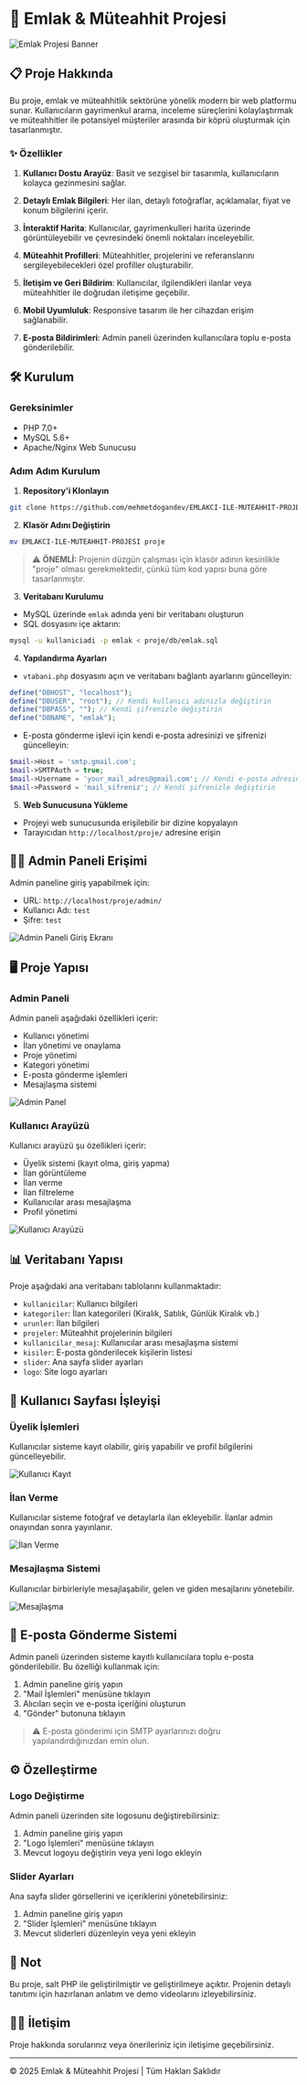 # 🏢 Emlak & Müteahhit Projesi

![Emlak Projesi Banner](https://img.freepik.com/free-photo/3d-rendering-house-model_23-2150799866.jpg)

## 📋 Proje Hakkında

Bu proje, emlak ve müteahhitlik sektörüne yönelik modern bir web platformu sunar. Kullanıcıların gayrimenkul arama, inceleme süreçlerini kolaylaştırmak ve müteahhitler ile potansiyel müşteriler arasında bir köprü oluşturmak için tasarlanmıştır.

### ✨ Özellikler

1. **Kullanıcı Dostu Arayüz**: Basit ve sezgisel bir tasarımla, kullanıcıların kolayca gezinmesini sağlar.

2. **Detaylı Emlak Bilgileri**: Her ilan, detaylı fotoğraflar, açıklamalar, fiyat ve konum bilgilerini içerir.

3. **İnteraktif Harita**: Kullanıcılar, gayrimenkulleri harita üzerinde görüntüleyebilir ve çevresindeki önemli noktaları inceleyebilir.

4. **Müteahhit Profilleri**: Müteahhitler, projelerini ve referanslarını sergileyebilecekleri özel profiller oluşturabilir.

5. **İletişim ve Geri Bildirim**: Kullanıcılar, ilgilendikleri ilanlar veya müteahhitler ile doğrudan iletişime geçebilir.

6. **Mobil Uyumluluk**: Responsive tasarım ile her cihazdan erişim sağlanabilir.

7. **E-posta Bildirimleri**: Admin paneli üzerinden kullanıcılara toplu e-posta gönderilebilir.

## 🛠️ Kurulum

### Gereksinimler

- PHP 7.0+
- MySQL 5.6+
- Apache/Nginx Web Sunucusu

### Adım Adım Kurulum

1. **Repository'i Klonlayın**

```bash
git clone https://github.com/mehmetdogandev/EMLAKCI-ILE-MUTEAHHIT-PROJESI.git
```

2. **Klasör Adını Değiştirin**

```bash
mv EMLAKCI-ILE-MUTEAHHIT-PROJESI proje
```

> ⚠️ **ÖNEMLİ:** Projenin düzgün çalışması için klasör adının kesinlikle "proje" olması gerekmektedir, çünkü tüm kod yapısı buna göre tasarlanmıştır.

3. **Veritabanı Kurulumu**

- MySQL üzerinde `emlak` adında yeni bir veritabanı oluşturun
- SQL dosyasını içe aktarın:

```bash
mysql -u kullaniciadi -p emlak < proje/db/emlak.sql
```

4. **Yapılandırma Ayarları**

- `vtabani.php` dosyasını açın ve veritabanı bağlantı ayarlarını güncelleyin:

```php
define("DBHOST", "localhost");
define("DBUSER", "root"); // Kendi kullanıcı adınızla değiştirin
define("DBPASS", ""); // Kendi şifrenizle değiştirin
define("DBNAME", "emlak");
```

- E-posta gönderme işlevi için kendi e-posta adresinizi ve şifrenizi güncelleyin:

```php
$mail->Host = 'smtp.gmail.com';
$mail->SMTPAuth = true;
$mail->Username = 'your_mail_adres@gmail.com'; // Kendi e-posta adresinizle değiştirin
$mail->Password = 'mail_sifreniz'; // Kendi şifrenizle değiştirin
```

5. **Web Sunucusuna Yükleme**

- Projeyi web sunucusunda erişilebilir bir dizine kopyalayın
- Tarayıcıdan `http://localhost/proje/` adresine erişin

## 👨‍💼 Admin Paneli Erişimi

Admin paneline giriş yapabilmek için:

- URL: `http://localhost/proje/admin/`
- Kullanıcı Adı: `test`
- Şifre: `test`

![Admin Paneli Giriş Ekranı](https://i.imgur.com/LUhcvpK.jpg)

## 🖥️ Proje Yapısı

### Admin Paneli

Admin paneli aşağıdaki özellikleri içerir:

- Kullanıcı yönetimi
- İlan yönetimi ve onaylama
- Proje yönetimi
- Kategori yönetimi
- E-posta gönderme işlemleri
- Mesajlaşma sistemi

![Admin Panel](https://i.imgur.com/JXmKgsp.jpg)

### Kullanıcı Arayüzü

Kullanıcı arayüzü şu özellikleri içerir:

- Üyelik sistemi (kayıt olma, giriş yapma)
- İlan görüntüleme
- İlan verme
- İlan filtreleme
- Kullanıcılar arası mesajlaşma
- Profil yönetimi

![Kullanıcı Arayüzü](https://i.imgur.com/cGe9TDY.jpg)

## 📊 Veritabanı Yapısı

Proje aşağıdaki ana veritabanı tablolarını kullanmaktadır:

- `kullanicilar`: Kullanıcı bilgileri
- `kategoriler`: İlan kategorileri (Kiralık, Satılık, Günlük Kiralık vb.)
- `urunler`: İlan bilgileri
- `projeler`: Müteahhit projelerinin bilgileri
- `kullanicilar_mesaj`: Kullanıcılar arası mesajlaşma sistemi
- `kisiler`: E-posta gönderilecek kişilerin listesi
- `slider`: Ana sayfa slider ayarları
- `logo`: Site logo ayarları

## 📱 Kullanıcı Sayfası İşleyişi

### Üyelik İşlemleri

Kullanıcılar sisteme kayıt olabilir, giriş yapabilir ve profil bilgilerini güncelleyebilir.

![Kullanıcı Kayıt](https://i.imgur.com/XHFcr7F.jpg)

### İlan Verme

Kullanıcılar sisteme fotoğraf ve detaylarla ilan ekleyebilir. İlanlar admin onayından sonra yayınlanır.

![İlan Verme](https://i.imgur.com/MNLwZyp.jpg)

### Mesajlaşma Sistemi

Kullanıcılar birbirleriyle mesajlaşabilir, gelen ve giden mesajlarını yönetebilir.

![Mesajlaşma](https://i.imgur.com/gWDjVMc.jpg)

## 📨 E-posta Gönderme Sistemi

Admin paneli üzerinden sisteme kayıtlı kullanıcılara toplu e-posta gönderilebilir. Bu özelliği kullanmak için:

1. Admin paneline giriş yapın
2. "Mail İşlemleri" menüsüne tıklayın
3. Alıcıları seçin ve e-posta içeriğini oluşturun
4. "Gönder" butonuna tıklayın

> ⚠️ E-posta gönderimi için SMTP ayarlarınızı doğru yapılandırdığınızdan emin olun.

## ⚙️ Özelleştirme

### Logo Değiştirme

Admin paneli üzerinden site logosunu değiştirebilirsiniz:

1. Admin paneline giriş yapın
2. "Logo İşlemleri" menüsüne tıklayın
3. Mevcut logoyu değiştirin veya yeni logo ekleyin

### Slider Ayarları

Ana sayfa slider görsellerini ve içeriklerini yönetebilirsiniz:

1. Admin paneline giriş yapın
2. "Slider İşlemleri" menüsüne tıklayın
3. Mevcut sliderleri düzenleyin veya yeni ekleyin

## 📝 Not

Bu proje, salt PHP ile geliştirilmiştir ve geliştirilmeye açıktır. Projenin detaylı tanıtımı için hazırlanan anlatım ve demo videolarını izleyebilirsiniz.

## 👨‍💻 İletişim

Proje hakkında sorularınız veya önerileriniz için iletişime geçebilirsiniz.

---

© 2025 Emlak & Müteahhit Projesi | Tüm Hakları Saklıdır